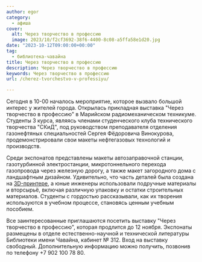 ```yaml
---
author: egor
category:
  - афиша
cover:
  alt: Через творчество в профессию
  image: 2023/10/f2cf3692-38f6-4400-8c08-a5ffa58e1d20.jpg
date: "2023-10-12T09:00:00+00:00"
tag:
  - библиотека-чавайна
title: Через творчество в профессию
description: Через творчество в профессию
keywords: Через творчество в профессию
url: /cherez-tvorchestvo-v-professiyu/

---
```

Сегодня в 10-00 началось мероприятие, которое вызвало большой интерес у жителей города. Открылась прикладная выставка "Через творчество в профессию" в Марийском радиомеханическом техникуме. Студенты 3 курса, являясь членами студенческого клуба технического творчества "СКиД", под руководством преподавателя отделения газонефтяных специальностей Сергея Фёдоровича Винокурова, продемонстрировали свои макеты нефтегазовых технологий и производств.

Среди экспонатов представлены макеты автозаправочной станции, газотурбинной электростанции, микротоннельного перехода газопровода через железную дорогу, а также макет загородного дома с ландшафтным дизайном. Удивительно, что часть деталей была создана на [3D-принтере](/3d-printer/), а юные инженеры использовали подручные материалы и вторсырьё, включая различную упаковку и остатки строительных материалов. Студенты с гордостью рассказывали, как их творения используются в учебном процессе, становясь ценным учебным пособием.

Все заинтересованные приглашаются посетить выставку "Через творчество в профессию", которая продлится до 12 ноября. Экспонаты размещены в отделе естественно-научной и технической литературы Библиотеки имени Чавайна, кабинет № 312. Вход на выставку свободный. Дополнительную информацию можно получить, позвонив по телефону +7 902 100 78 80.
